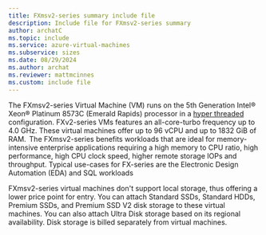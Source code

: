 ```yaml
---
title: FXmsv2-series summary include file
description: Include file for FXmsv2-series summary
author: archatC
ms.topic: include
ms.service: azure-virtual-machines
ms.subservice: sizes
ms.date: 08/29/2024
ms.author: archat
ms.reviewer: mattmcinnes
ms.custom: include file
---
```

The FXmsv2-series Virtual Machine (VM) runs on the 5th Generation Intel® Xeon® Platinum 8573C (Emerald Rapids) processor in a [hyper threaded](https://www.intel.com/content/www/architecture-and-technology/hyper-threading/hyper-threading-technology.html) configuration. FXv2-series VMs features an all-core-turbo frequency up to 4.0 GHz. These virtual machines offer up to 96 vCPU and up to 1832 GiB of RAM.  The FXmsv2-series benefits workloads that are ideal for memory-intensive enterprise applications requiring a high memory to CPU ratio, high performance, high CPU clock speed, higher remote storage IOPs and throughput. Typical use-cases for FX-series are the Electronic Design Automation (EDA) and SQL workloads

FXmsv2-series virtual machines don't support local storage, thus offering a lower price point for entry. You can attach Standard SSDs, Standard HDDs, Premium SSDs, and Premium SSD V2 disk storage to these virtual machines. You can also attach Ultra Disk storage based on its regional availability. Disk storage is billed separately from virtual machines. 
